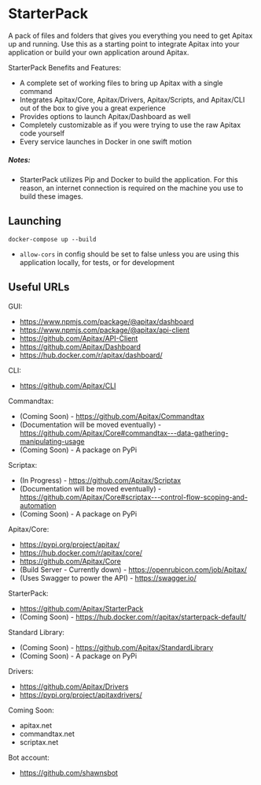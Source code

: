 # StarterPack
A pack of files and folders that gives you everything you need to get Apitax up and running. Use this as a starting point to integrate Apitax into your application or build your own application around Apitax.

StarterPack Benefits and Features:
* A complete set of working files to bring up Apitax with a single command
* Integrates Apitax/Core, Apitax/Drivers, Apitax/Scripts, and Apitax/CLI out of the box to give you a great experience
* Provides options to launch Apitax/Dashboard as well
* Completely customizable as if you were trying to use the raw Apitax code yourself
* Every service launches in Docker in one swift motion

##### Notes:
* StarterPack utilizes Pip and Docker to build the application. For this reason, an internet connection is required on the machine you use to build these images.

## Launching
`docker-compose up --build`
* `allow-cors` in config should be set to false unless you are using this application locally, for tests, or for development

## Useful URLs
GUI:
* https://www.npmjs.com/package/@apitax/dashboard 
* https://www.npmjs.com/package/@apitax/api-client 
* https://github.com/Apitax/API-Client 
* https://github.com/Apitax/Dashboard
* https://hub.docker.com/r/apitax/dashboard/ 

CLI:
* https://github.com/Apitax/CLI 

Commandtax:
* (Coming Soon) - https://github.com/Apitax/Commandtax 
* (Documentation will be moved eventually) - https://github.com/Apitax/Core#commandtax---data-gathering-manipulating-usage 
* (Coming Soon) - A package on PyPi

Scriptax:
* (In Progress) - https://github.com/Apitax/Scriptax
* (Documentation will be moved eventually) - https://github.com/Apitax/Core#scriptax---control-flow-scoping-and-automation
* (Coming Soon) - A package on PyPi

Apitax/Core:
* https://pypi.org/project/apitax/
* https://hub.docker.com/r/apitax/core/
* https://github.com/Apitax/Core
* (Build Server - Currently down) - https://openrubicon.com/job/Apitax/
* (Uses Swagger to power the API) - https://swagger.io/

StarterPack:
* https://github.com/Apitax/StarterPack
* (Coming Soon) - https://hub.docker.com/r/apitax/starterpack-default/

Standard Library:
* (Coming Soon) - https://github.com/Apitax/StandardLibrary
* (Coming Soon) - A package on PyPi

Drivers:
* https://github.com/Apitax/Drivers
* https://pypi.org/project/apitaxdrivers/

Coming Soon:
* apitax.net
* commandtax.net
* scriptax.net

Bot account:
* https://github.com/shawnsbot
